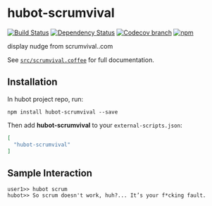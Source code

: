 # hubot-scrumvival
[![Build Status](https://img.shields.io/travis/tommywo/hubot-scrumvival/master.svg)](https://travis-ci.org/tommywo/hubot-scrumvival) [![Dependency Status](https://www.versioneye.com/user/projects/55f5557f3ed8940014000516/badge.svg?style=flat)](https://www.versioneye.com/user/projects/55f5557f3ed8940014000516) [![Codecov branch](https://img.shields.io/codecov/c/github/tommywo/hubot-scrumvival/master.svg)](http://codecov.io/github/tommywo/hubot-scrumvival?branch=master) [![npm](https://img.shields.io/npm/v/hubot-scrumvival.svg)](https://www.npmjs.com/package/hubot-scrumvival)

display nudge from scrumvival..com

See [`src/scrumvival.coffee`](src/scrumvival.coffee) for full documentation.

## Installation

In hubot project repo, run:

`npm install hubot-scrumvival --save`

Then add **hubot-scrumvival** to your `external-scripts.json`:

```json
[
  "hubot-scrumvival"
]
```

## Sample Interaction

```
user1>> hubot scrum
hubot>> So scrum doesn't work, huh?... It’s your f*cking fault.
```
